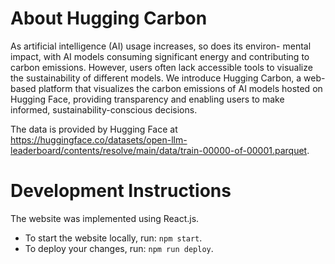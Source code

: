 # About Hugging Carbon

As artificial intelligence (AI) usage increases, so does its environ-
mental impact, with AI models consuming significant energy and
contributing to carbon emissions. However, users often lack accessible tools to visualize the sustainability of different models.
We introduce Hugging Carbon, a web-based platform that
visualizes the carbon emissions of AI models hosted on Hugging
Face, providing transparency and enabling users to make informed,
sustainability-conscious decisions.

The data is provided by Hugging Face at https://huggingface.co/datasets/open-llm-leaderboard/contents/resolve/main/data/train-00000-of-00001.parquet.

# Development Instructions

The website was implemented using React.js.

- To start the website locally, run: `npm start`.
- To deploy your changes, run: `npm run deploy`.
